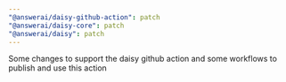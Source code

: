 ```yaml
---
"@answerai/daisy-github-action": patch
"@answerai/daisy-core": patch
"@answerai/daisy": patch
---
```


Some changes to support the daisy github action and some workflows to publish and use this action
